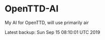 # OpenTTD-AI
My AI for OpenTTD, will use primarily air

Latest backup: Sun Sep 15 08:10:01 UTC 2019

